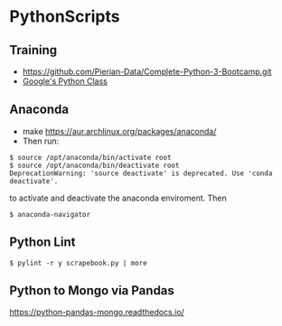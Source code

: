 # PythonScripts

## Training
- https://github.com/Pierian-Data/Complete-Python-3-Bootcamp.git
- [Google's Python Class](https://developers.google.com/edu/python)

## Anaconda
- make https://aur.archlinux.org/packages/anaconda/
- Then run:
```
$ source /opt/anaconda/bin/activate root
$ source /opt/anaconda/bin/deactivate root
DeprecationWarning: 'source deactivate' is deprecated. Use 'conda deactivate'.
```
to activate and deactivate the anaconda enviroment. Then
```
$ anaconda-navigator 
```

## Python Lint
```
$ pylint -r y scrapebook.py | more
```

## Python to Mongo via Pandas
https://python-pandas-mongo.readthedocs.io/
